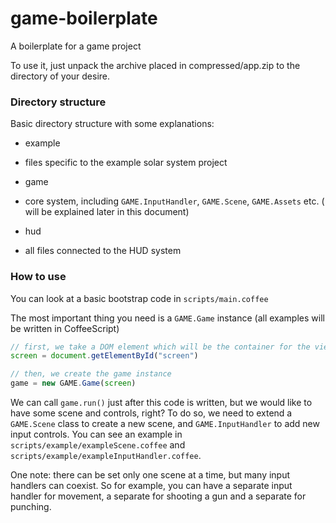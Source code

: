 game-boilerplate
================

A boilerplate for a game project

To use it, just unpack the archive placed in compressed/app.zip to the directory of your desire.

### Directory structure

Basic directory structure with some explanations:

* example
- files specific to the example solar system project

* game
- core system, including `GAME.InputHandler`, `GAME.Scene`, `GAME.Assets` etc. ( will be explained later in this document)

* hud
- all files connected to the HUD system


### How to use

You can look at a basic bootstrap code in `scripts/main.coffee`

The most important thing you need is a `GAME.Game` instance (all examples will be written in CoffeeScript)

```javascript
// first, we take a DOM element which will be the container for the view
screen = document.getElementById("screen")

// then, we create the game instance
game = new GAME.Game(screen)
```

We can call `game.run()` just after this code is written, but we would like to have some scene and controls, right?
To do so, we need to extend a `GAME.Scene` class to create a new scene, and `GAME.InputHandler` to add new input controls.
You can see an example in `scripts/example/exampleScene.coffee` and `scripts/example/exampleInputHandler.coffee`.

One note: there can be set only one scene at a time, but many input handlers can coexist. So for example, you can
have a separate input handler for movement, a separate for shooting a gun and a separate for punching.